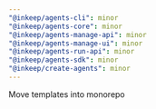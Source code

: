 ```yaml
---
"@inkeep/agents-cli": minor
"@inkeep/agents-core": minor
"@inkeep/agents-manage-api": minor
"@inkeep/agents-manage-ui": minor
"@inkeep/agents-run-api": minor
"@inkeep/agents-sdk": minor
"@inkeep/create-agents": minor
---
```


Move templates into monorepo
